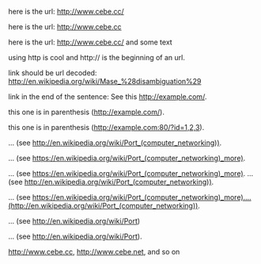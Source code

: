 here is the url: http://www.cebe.cc/

here is the url: http://www.cebe.cc

here is the url: http://www.cebe.cc/ and some text

using http is cool and http:// is the beginning of an url.

link should be url decoded: http://en.wikipedia.org/wiki/Mase_%28disambiguation%29

link in the end of the sentence: See this http://example.com/.

this one is in parenthesis (http://example.com/).

this one is in parenthesis (http://example.com:80/?id=1,2,3).

... (see http://en.wikipedia.org/wiki/Port_(computer_networking)).

... (see https://en.wikipedia.org/wiki/Port_(computer_networking)_more).

... (see https://en.wikipedia.org/wiki/Port_(computer_networking)_more). ... (see http://en.wikipedia.org/wiki/Port_(computer_networking)).

... (see https://en.wikipedia.org/wiki/Port_(computer_networking)_more)....(http://en.wikipedia.org/wiki/Port_(computer_networking)).

... (see http://en.wikipedia.org/wiki/Port)

... (see http://en.wikipedia.org/wiki/Port).

http://www.cebe.cc, http://www.cebe.net, and so on